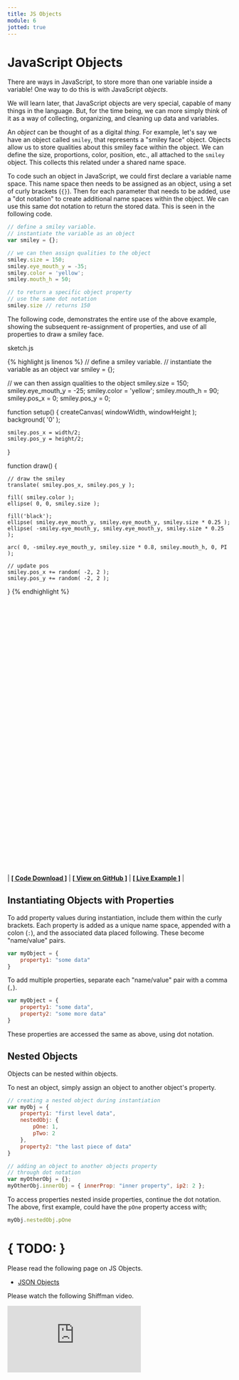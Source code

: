 ```yaml
---
title: JS Objects
module: 6
jotted: true
---
```


# JavaScript Objects

There are ways in JavaScript, to store more than one variable inside a variable! One way to do this is with JavaScript _objects_.

We will learn later, that JavaScript objects are very special, capable of many things in the language. But, for the time being, we can more simply think of it as a way of collecting, organizing, and cleaning up data and variables.

An _object_ can be thought of as a digital _thing_. For example, let's say we have an object called `smiley`, that represents a "smiley face" object. Objects allow us to store qualities about this smiley face within the object. We can define the size, proportions, color, position, etc., all attached to the `smiley` object. This collects this related under a shared name space.

To code such an object in JavaScript, we could first declare a variable name space. This name space then needs to be assigned as an object, using a set of curly brackets (`{}`). Then for each parameter that needs to be added, use a "dot notation" to create additional name spaces within the object. We can use this same dot notation to return the stored data. This is seen in the following code.

```js
// define a smiley variable.
// instantiate the variable as an object
var smiley = {};

// we can then assign qualities to the object
smiley.size = 150;
smiley.eye_mouth_y = -35;
smiley.color = 'yellow';
smiley.mouth_h = 50;

// to return a specific object property
// use the same dot notation
smiley.size // returns 150
```

The following code, demonstrates the entire use of the above example, showing the subsequent re-assignment of properties, and use of all properties to draw a smiley face.

<div id="code-heading">sketch.js</div>


{% highlight js linenos %}
// define a smiley variable.
// instantiate the variable as an object
var smiley = {};

// we can then assign qualities to the object
smiley.size = 150;
smiley.eye_mouth_y = -25;
smiley.color = 'yellow';
smiley.mouth_h = 90;
smiley.pos_x = 0;
smiley.pos_y = 0;

function setup() {
    createCanvas( windowWidth, windowHeight );
    background( '0' );

    smiley.pos_x = width/2;
    smiley.pos_y = height/2;
}


function draw() {

    // draw the smiley
    translate( smiley.pos_x, smiley.pos_y );

    fill( smiley.color );
    ellipse( 0, 0, smiley.size );

    fill('black');
    ellipse( smiley.eye_mouth_y, smiley.eye_mouth_y, smiley.size * 0.25 );
    ellipse( -smiley.eye_mouth_y, smiley.eye_mouth_y, smiley.size * 0.25 );

    arc( 0, -smiley.eye_mouth_y, smiley.size * 0.8, smiley.mouth_h, 0, PI );

    // update pos
    smiley.pos_x += random( -2, 2 );
    smiley.pos_y += random( -2, 2 );
}
{% endhighlight %}


<div id="jotted-demo-3" class="jotted-theme-stacked" style="height:600px;"></div>

<script>
    new Jotted(document.querySelector("#jotted-demo-3"), {
    files: [
        {
            type: "js",
            hide: false,
            url:"https://raw.githubusercontent.com/Montana-Media-Arts/120_CreativeCoding/master/lecture_code/06/11_object_01/sketch.js"
        },
        {
            type: "html",
            hide: true,
            url:"../../../p5_resources/index.html"
        }
    ],
    showBlank: false,
    showResult: true,
    plugins: [
        { name: 'ace', options: { "maxLines": 50 } },
        // { name: 'console', options: { autoClear: true } },
    ]
});
</script>

| [**[ Code Download ]**](https://github.com/Montana-Media-Arts/120_CreativeCoding/raw/master/lecture_code/06/11_object_01/11_object_01.zip) | [**[ View on GitHub ]**](https://github.com/Montana-Media-Arts/120_CreativeCoding/raw/master/lecture_code/06/11_object_01/) | [**[ Live Example ]**](https://montana-media-arts.github.io/120_CreativeCoding/lecture_code/06/11_object_01/) |

## Instantiating Objects with Properties

To add property values during instantiation, include them within the curly brackets. Each property is added as a unique name space, appended with a colon (`:`), and the associated data placed following. These become "name/value" pairs.

```js
var myObject = {
    property1: "some data"
}
```

To add multiple properties, separate each "name/value" pair with a comma (`,`).

```js
var myObject = {
    property1: "some data",
    property2: "some more data"
}
```

These properties are accessed the same as above, using dot notation.

## Nested Objects

Objects can be nested within objects.

To nest an object, simply assign an object to another object's property.

```js
// creating a nested object during instantiation
var myObj = {
    property1: "first level data",
    nestedObj: {
        pOne: 1,
        pTwo: 2
    },
    property2: "the last piece of data"
}

// adding an object to another objects property
// through dot notation
var myOtherObj = {};
myOtherObj.innerObj = { innerProp: "inner property", ip2: 2 };
```

To access properties nested inside properties, continue the dot notation. The above, first example, could have the `pOne` property access with;

```js
myObj.nestedObj.pOne
```

# { TODO: }

Please read the following page on JS Objects.

- [JSON Objects](https://www.w3schools.com/js/js_json_objects.asp)

Please watch the following Shiffman video.

<div class="embed-responsive embed-responsive-16by9"><iframe class="embed-responsive-item" src="https://www.youtube.com/embed/-e5h4IGKZRY" frameborder="0" allowfullscreen></iframe></div>
